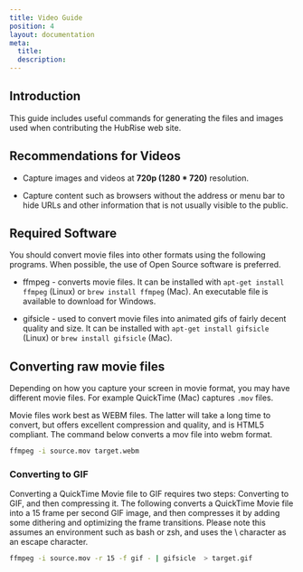 ```yaml
---
title: Video Guide
position: 4
layout: documentation
meta:
  title:
  description:
---
```


## Introduction

This guide includes useful commands for generating the files and images used when contributing the HubRise web site.

## Recommendations for Videos

* Capture images and videos at **720p (1280 \* 720)** resolution.

* Capture content such as browsers without the address or menu bar to hide URLs and other information that is not usually visible to the public.

## Required Software

You should convert movie files into other formats using the following programs. When possible, the use of Open Source software is preferred. 

- ffmpeg - converts movie files. It can be installed with `apt-get install ffmpeg` (Linux) or `brew install ffmpeg` (Mac). An executable file is available to download for Windows.

- gifsicle - used to convert movie files into animated gifs of fairly decent quality and size. It can be installed with `apt-get install gifsicle` (Linux) or `brew install gifsicle` (Mac).

## Converting raw movie files

Depending on how you capture your screen in movie format, you may have different movie files. For example QuickTime (Mac) captures `.mov` files.

Movie files work best as WEBM files. The latter will take a long time to convert, but offers excellent compression and quality, and is HTML5 compliant. The command below converts a mov file into webm format.

```bash
ffmpeg -i source.mov target.webm
```

### Converting to GIF

Converting a QuickTime Movie file to GIF requires two steps: Converting to GIF, and then compressing it. The following converts a QuickTime Movie file into a 15 frame per second GIF image, and then compresses it by adding some dithering and optimizing the frame transitions. Please note this assumes an environment such as bash or zsh, and uses the \ character as an escape character.

```bash
ffmpeg -i source.mov -r 15 -f gif - | gifsicle  > target.gif
```